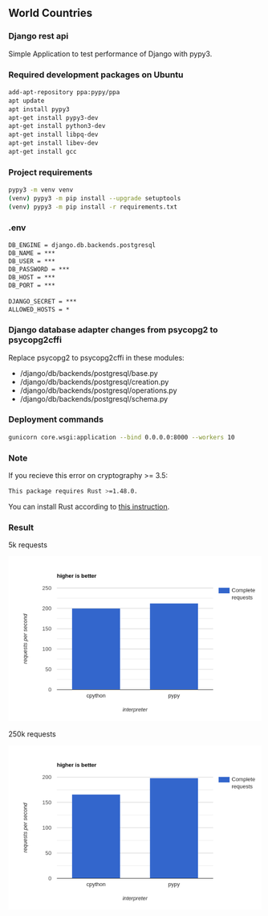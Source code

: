 ## World Countries
### Django rest api

Simple Application to test performance of Django with pypy3.

### Required development packages on Ubuntu
```bash
add-apt-repository ppa:pypy/ppa
apt update
apt install pypy3
apt-get install pypy3-dev
apt-get install python3-dev
apt-get install libpq-dev
apt-get install libev-dev
apt-get install gcc
```

### Project requirements
```bash
pypy3 -m venv venv
(venv) pypy3 -m pip install --upgrade setuptools
(venv) pypy3 -m pip install -r requirements.txt
```

### .env 
```
DB_ENGINE = django.db.backends.postgresql
DB_NAME = ***
DB_USER = ***
DB_PASSWORD = ***
DB_HOST = ***
DB_PORT = ***

DJANGO_SECRET = ***
ALLOWED_HOSTS = *
```

### Django database adapter changes from psycopg2 to psycopg2cffi
Replace psycopg2 to psycopg2cffi in these modules:
- /django/db/backends/postgresql/base.py
- /django/db/backends/postgresql/creation.py
- /django/db/backends/postgresql/operations.py
- /django/db/backends/postgresql/schema.py


### Deployment commands
```bash
gunicorn core.wsgi:application --bind 0.0.0.0:8000 --workers 10
``` 

### Note
If you recieve this error on cryptography >= 3.5:
```bash
This package requires Rust >=1.48.0.
```
You can install Rust according to [this instruction](https://www.digitalocean.com/community/tutorials/install-rust-on-ubuntu-linux).


### Result
5k requests

![](./assets/cpython-pypy-5k-requests.png)

250k requests

![](./assets/cpython-pypy-250k-requests.png)